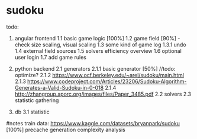 # sudoku

todo:
1. angular frontend
1.1 basic game logic [100%]
1.2 game field [90%] - check size scaling, visual scaling
1.3 some kind of game log
1.3.1 undo
1.4 external field sources
1.5 solvers efficiency overview
1.6 optional user login
1.7 add game rules

2. python backend
2.1 generators
2.1.1 basic generator [50%] //todo: optimize?
2.1.2 https://www.ocf.berkeley.edu/~arel/sudoku/main.html
2.1.3 https://www.codeproject.com/Articles/23206/Sudoku-Algorithm-Generates-a-Valid-Sudoku-in-0-018
2.1.4 http://zhangroup.aporc.org/images/files/Paper_3485.pdf
2.2 solvers
2.3 statistic gathering

3. db
3.1 statistic

#notes
train data: https://www.kaggle.com/datasets/bryanpark/sudoku [100%]
precache generation
complexity analysis
